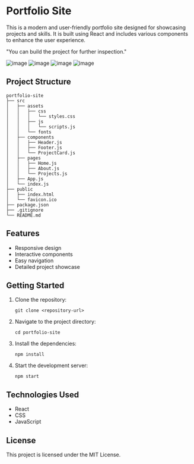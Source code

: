 # Portfolio Site

This is a modern and user-friendly portfolio site designed for showcasing projects and skills. It is built using React and includes various components to enhance the user experience.

"You can build the project for further inspection."

![image](https://github.com/user-attachments/assets/beb03c6e-e11e-4fe3-996a-f2a545840f03)
![image](https://github.com/user-attachments/assets/efc535c5-7e86-4fe4-8422-75f3ff939f6a)
![image](https://github.com/user-attachments/assets/e6ad6d3c-d1f9-467d-a495-e6d15c08d823)
![image](https://github.com/user-attachments/assets/58f4f345-5670-4c0e-a8b2-d0b921ba31ed)





## Project Structure

```
portfolio-site
├── src
│   ├── assets
│   │   ├── css
│   │   │   └── styles.css
│   │   ├── js
│   │   │   └── scripts.js
│   │   └── fonts
│   ├── components
│   │   ├── Header.js
│   │   ├── Footer.js
│   │   └── ProjectCard.js
│   ├── pages
│   │   ├── Home.js
│   │   ├── About.js
│   │   └── Projects.js
│   ├── App.js
│   └── index.js
├── public
│   ├── index.html
│   └── favicon.ico
├── package.json
├── .gitignore
└── README.md
```

## Features

- Responsive design
- Interactive components
- Easy navigation
- Detailed project showcase

## Getting Started

1. Clone the repository:
   ```
   git clone <repository-url>
   ```
2. Navigate to the project directory:
   ```
   cd portfolio-site
   ```
3. Install the dependencies:
   ```
   npm install
   ```
4. Start the development server:
   ```
   npm start
   ```

## Technologies Used

- React
- CSS
- JavaScript

## License

This project is licensed under the MIT License.
